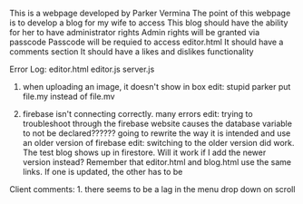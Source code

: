 This is a webpage developed by Parker Vermina
The point of this webpage is to develop a blog for my wife to access
This blog should have the ability for her to have administrator rights
Admin rights will be granted via passcode
Passcode will be requied to access editor.html
It should have a comments section
It should have a likes and dislikes functionality

Error Log:
editor.html editor.js server.js
1. when uploading an image, it doesn't show in box
    edit: stupid parker put file.my instead of file.mv

2. firebase isn't connecting correctly. many errors
    edit: trying to troubleshoot through the firebase website causes the database variable to not be declared?????? going to rewrite the way it is intended and use an older version of firebase
    edit: switching to the older version did work. The test blog shows up in firestore. Will it work if I add the newer version instead? Remember that editor.html and blog.html use the same links. If one is updated, the other has to be

Client comments:
    1. there seems to be a lag in the menu drop down on scroll